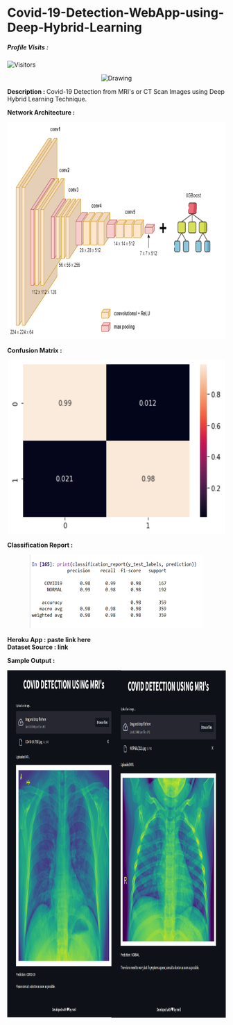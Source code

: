 # Covid-19-Detection-WebApp-using-Deep-Hybrid-Learning

##### Profile Visits :
![Visitors](https://visitor-badge.glitch.me/badge?page_id=ronylpatil.Covid-19-Detection-WebApp-using-Deep-Hybrid-Learning&left_color=lightgrey&right_color=red&left_text=visitors)

<p align="center">
  <img class="center" src ="https://www.uab.edu/news/images/2018/COVIDEvolution.jpg" alt="Drawing" style="width: 1350px; height: 600px">
</p>

<b>Description : </b> Covid-19 Detection from MRI's or CT Scan Images using Deep Hybrid Learning Technique.

<b>Network Architecture : </b>
<p align="center">
  <img class="center" src ="/main/vgg.png" alt="Drawing" style="width: 1000px; height: 500px">
</p>

<b>Confusion Matrix : </b>
<p align="center">
  <img class="center" src ="/main/confusion matrix.png" alt="Drawing" style="width: 500px; height: 400px">
</p>

<b>Classification Report : </b>
<p align="center">
  <img class="center" src ="/main/classification report.png" alt="Drawing" style="width: 400px; height: 170px">
</p>

<b>Heroku App : paste link here</b><br>
<b>Dataset Source : link</b>

<b>Sample Output : </b>
<p align="center">
  <img class="center" src ="/main/Image 6.png" alt="Drawing" style="width: 1400px; height: 800px">
</p>
